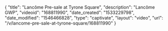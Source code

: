{
    "title": "Lancôme Pre-sale at Tyrone Square",
    "description": "Lancôme GWP",
    "videoid": "168811990",
    "date_created": "1533229798",
    "date_modified": "1546466828",
    "type": "captivate",
    "layout": "video",
    "url": "\/v\/lancome-pre-sale-at-tyrone-square\/168811990"
}